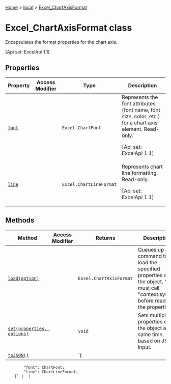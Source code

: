 [Home](./index) &gt; [local](local.md) &gt; [Excel\_ChartAxisFormat](local.excel_chartaxisformat.md)

# Excel\_ChartAxisFormat class

Encapsulates the format properties for the chart axis. 

 \[Api set: ExcelApi 1.1\]

## Properties

|  Property | Access Modifier | Type | Description |
|  --- | --- | --- | --- |
|  [`font`](local.excel_chartaxisformat.font.md) |  | `Excel.ChartFont` | Represents the font attributes (font name, font size, color, etc.) for a chart axis element. Read-only. <p/> \[Api set: ExcelApi 1.1\] |
|  [`line`](local.excel_chartaxisformat.line.md) |  | `Excel.ChartLineFormat` | Represents chart line formatting. Read-only. <p/> \[Api set: ExcelApi 1.1\] |

## Methods

|  Method | Access Modifier | Returns | Description |
|  --- | --- | --- | --- |
|  [`load(option)`](local.excel_chartaxisformat.load.md) |  | `Excel.ChartAxisFormat` | Queues up a command to load the specified properties of the object. You must call "context.sync()" before reading the properties. |
|  [`set(properties, options)`](local.excel_chartaxisformat.set.md) |  | `void` | Sets multiple properties on the object at the same time, based on JSON input. |
|  [`toJSON()`](local.excel_chartaxisformat.tojson.md) |  | `{
            "font": ChartFont;
            "line": ChartLineFormat;
        }` |  |

